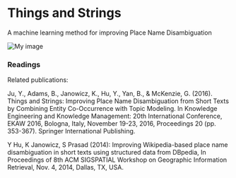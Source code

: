 # Things and Strings
A machine learning method for improving Place Name Disambiguation



![My image](https://github.com/DajeRoma/Things_and_Strings/drawing/Percential_F1.png)


### Readings

Related publications:

Ju, Y., Adams, B., Janowicz, K., Hu, Y., Yan, B., & McKenzie, G. (2016). Things and Strings: Improving Place Name Disambiguation from Short Texts by Combining Entity Co-Occurrence with Topic Modeling. In Knowledge Engineering and Knowledge Management: 20th International Conference, EKAW 2016, Bologna, Italy, November 19-23, 2016, Proceedings 20 (pp. 353-367). Springer International Publishing.

Y Hu, K Janowicz, S Prasad (2014): Improving Wikipedia-based place name disambiguation in short texts using structured data from DBpedia, In Proceedings of 8th ACM SIGSPATIAL Workshop on Geographic Information Retrieval, Nov. 4, 2014, Dallas, TX, USA.
